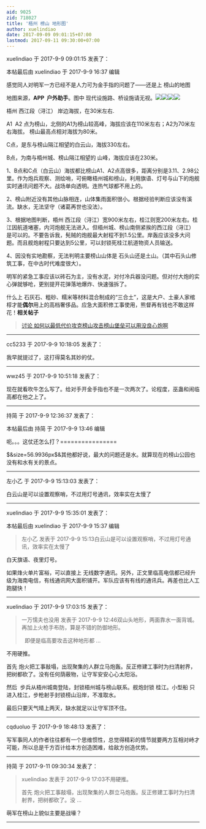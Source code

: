 ```yaml
---
aid: 9025
zid: 718027
title: '梧州 榜山 地形图'
author: xuelindiao
date: 2017-09-09 09:01:15+07:00
lastmod: 2017-09-11 09:30:00+07:00
---
```


xuelindiao 于 2017-9-9 09:01:15 发表了：

本帖最后由 xuelindiao 于 2017-9-9 16:37 编辑 

感觉同人对明军一方已经不是人力可为金手指的问题了——还是上 榜山的地图

地图来源，**APP  户外助手**。图中 现代设施路、桥设施请无视。![](https://mirrors.tuna.tsinghua.edu.cn/osdn/lgqm/72877/083822bpccetxfudwzwccp.jpg)![](https://mirrors.tuna.tsinghua.edu.cn/osdn/lgqm/72877/084009qzlamtzgf3cf7yc7.jpg)![](https://mirrors.tuna.tsinghua.edu.cn/osdn/lgqm/72877/081825x1mn3v56mxtigim5.png)![](https://mirrors.tuna.tsinghua.edu.cn/osdn/lgqm/72877/081806l2gpgqcq4kg9l29j.png)

梧州 西江段（浔江） 岸边海拔，在30米左右.

A1  A2 点为榜山，北侧的A1为榜山较高峰，海拔应该在110米左右；A2为70米左右海拔。 榜山最高点相对海拔为80米。

C点，是东与榜山隔江相望的白云山，海拔330左右。

B点，为南与梧州城、榜山隔江相望的 山峰，海拔应该在230米。

1、B点和C点（白云山）海拔都比榜山A1、A2点高很多，距离分别是3.11、2.98公里。作为炮兵观察、测绘哨，可俯瞰梧州城和榜山，利用旗语、灯号与山下的炮舰实时通讯问题不大。战场单向透明。连热气球都不用上的。

2、榜山附近没有其他山脉相连，山体集雨面积很小。根据经验判断应该没有溪流。缺水，无法坚守（诸葛再世也没法）。

3、根据地图判断，梧州 西江段（浔江）宽900米左右，桂江则宽200米左右。桂江因航道堵塞，内河炮舰无法进入。但梧州城、榜山南侧紧挨的西江段（浔江） 是可以的。不要告诉我，髡贼的炮舰最大射程不到1.5公里。岸轰应该没多大问题。而且舰炮射程只要达到5公里，可以封锁死桂江航道物资人员输送。

4、因没有实地勘察，无法判明主要榜山山体是 石头山还是土山。（其中石头山修筑工事，在中古时代难度很大）。

明军的紧急工事应该以砖石为主，没有水泥，对付冷兵器没问题。但对付大炮的实心弹就够呛，更别提开花弹落地爆炸、快速强拆了。

什么上 石灰石、粗砂、糯米等材料混合制成的“三合土”，这是大户、土豪人家棺椁才能**偶尔**用上的高档奢侈品。应急大面积修工事使用，熊督再有钱也不敢这样花！**相关帖子**


> 
> [讨论 如何以最低代价攻克榜山](http://bbs.northdy.com/thread-717868-1-1.html)[攻击榜山堡垒可以用没良心炮啊](http://bbs.northdy.com/thread-716176-1-1.html)

---------

cc5233 于 2017-9-9 10:18:05 发表了：

我早就提过了，这打得莫名其妙的仗。

---------

wwz45 于 2017-9-9 10:51:18 发表了：

现在就看吹牛怎么写了。给对手开金手指也不是一次两次了。论程度，巫蛊和闹临高都在他之上了。

---------

持简 于 2017-9-9 12:36:37 发表了：

本帖最后由 持简 于 2017-9-9 13:46 编辑 

呃。。。这仗还怎么打？================

\$&size=56.9936px\$&其他都好说，最大的问题还是水。就算现在的榜山公园也没有和水有关的景点。

---------

左小乙 于 2017-9-9 15:13:03 发表了：

白云山是可以设置观察哨，不过用灯号通讯，效率实在太慢了

---------

xuelindiao 于 2017-9-9 15:35:01 发表了：

本帖最后由 xuelindiao 于 2017-9-9 15:37 编辑 


> 
> 左小乙 发表于 2017-9-9 15:13白云山是可以设置观察哨，不过用灯号通讯，效率实在太慢了



白天旗语、夜里灯号。

如果烽火单片富裕，可以直接上 无线数字通讯。另外，正文里临高电信都已经升级为海南电信，有线通讯网大面积铺开。军队应该有有线的通讯兵。再差也比人工跑腿快！

---------

xuelindiao 于 2017-9-9 17:03:15 发表了：

> 一万懦夫也没用 发表于 2017-9-9 12:46双山头地形，两面靠水一面背城。再加上火枪手布防，算是不错的防御地形。
> 
>   即便是临高要攻击这种地形都 ...



不用硬推。

首先 炮火把工事敲塌，出现聚集的人群立马炮轰。反正修建工事时为扫清射界，把树都砍了。没有任何荫蔽物，让守军安安心心太阳浴。

然后  步兵从梧州城南登陆，封锁梧州城与榜山联系。舰炮封锁 桂江。小型船 只进入桂江，步枪射手封锁榜山沿岸，不准取水。

最后只要天气晴上两天，缺水就足以让守军顶不住。

---------

cqduoluo 于 2017-9-9 18:48:13 发表了：

写军事同人的作者往往都有一个思维惯性，总觉得精彩的情节就要两方互相对峙才可能，所以总是千方百计给本方创造困难，给敌方创造优势。

---------

持简 于 2017-9-11 09:30:34 发表了：

> xuelindiao 发表于 2017-9-9 17:03不用硬推。
> 
> 首先 炮火把工事敲塌，出现聚集的人群立马炮轰。反正修建工事时为扫清射界，把树都砍了。没 ...



萌军在榜山上貌似主要是战壕？

---------

